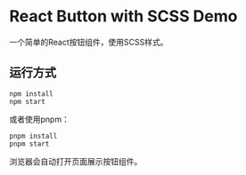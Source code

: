 # React Button with SCSS Demo

一个简单的React按钮组件，使用SCSS样式。

## 运行方式

```
npm install
npm start
```

或者使用pnpm：

```
pnpm install
pnpm start
```

浏览器会自动打开页面展示按钮组件。
